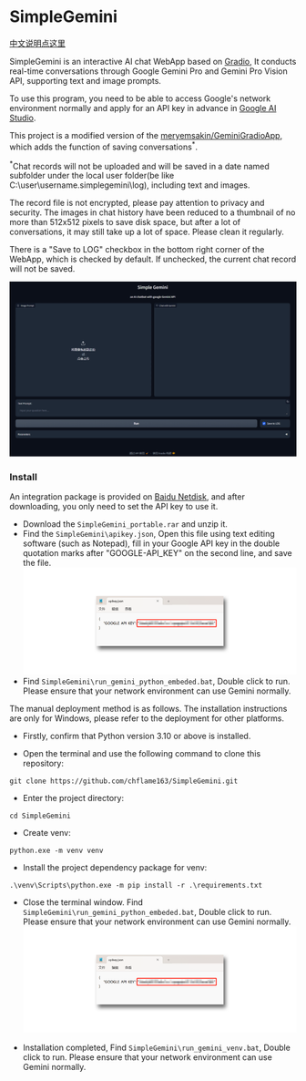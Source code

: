 # SimpleGemini

[中文说明点这里](./README_CN.MD)

SimpleGemini is an interactive AI chat WebApp based on [Gradio](https://www.gradio.app/), It conducts real-time conversations through Google Gemini Pro and Gemini Pro Vision API, supporting text and image prompts.   

To use this program, you need to be able to access Google's network environment normally and apply for an API key in advance in [Google AI Studio](https://makersuite.google.com/app/apikey).    

This project is a modified version of the [meryemsakin/GeminiGradioApp](https://github.com/meryemsakin/GeminiGradioApp), which adds the function of saving conversations<sup>*</sup>.


<sup>*</sup>Chat records will not be uploaded and will be saved in a date named subfolder under the local user folder(be like C:\user\username\.simplegemini\log), including text and images.    

The record file is not encrypted, please pay attention to privacy and security. The images in chat history have been reduced to a thumbnail of no more than 512x512 pixels to save disk space, but after a lot of conversations, it may still take up a lot of space. Please clean it regularly.

There is a "Save to LOG" checkbox in the bottom right corner of the WebApp, which is checked by default. If unchecked, the current chat record will not be saved.

![image](images/simple_genini_ui.png)

### Install

An integration package is provided on [Baidu Netdisk](https://pan.baidu.com/s/1DBilb4ZU3keQ8NG7MYhSIQ?pwd=gad9), and after downloading, you only need to set the API key to use it.

* Download the ```SimpleGemini_portable.rar``` and unzip it.  
* Find the ```SimpleGemini\apikey.json```, Open this file using text editing software (such as Notepad), fill in your Google API key in the double quotation marks after "GOOGLE-API_KEY" on the second line, and save the file.
![image](images/api_key.png)
* Find ```SimpleGemini\run_gemini_python_embeded.bat```, Double click to run. Please ensure that your network environment can use Gemini normally.


The manual deployment method is as follows. The installation instructions are only for Windows, please refer to the deployment for other platforms.

* Firstly, confirm that Python version 3.10 or above is installed.

* Open the terminal and use the following command to clone this repository:
```
git clone https://github.com/chflame163/SimpleGemini.git
```
* Enter the project directory:
```
cd SimpleGemini
```
* Create venv:
```
python.exe -m venv venv 
```
* Install the project dependency package for venv:
```
.\venv\Scripts\python.exe -m pip install -r .\requirements.txt
```
* Close the terminal window. Find ```SimpleGemini\run_gemini_python_embeded.bat```, Double click to run. Please ensure that your network environment can use Gemini normally.
![image](images/api_key.png)

* Installation completed, Find ```SimpleGemini\run_gemini_venv.bat```, Double click to run. Please ensure that your network environment can use Gemini normally.
